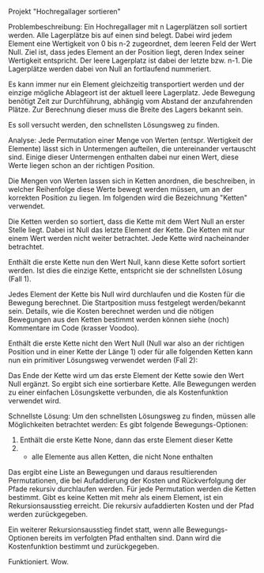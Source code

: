 Projekt "Hochregallager sortieren"

Problembeschreibung:
Ein Hochregallager mit n Lagerplätzen soll sortiert werden. Alle Lagerplätze bis
auf einen sind belegt. Dabei wird jedem Element eine Wertigkeit von 0 bis n-2
zugeordnet, dem leeren Feld der Wert Null. Ziel ist, dass jedes Element an der Position
liegt, deren Index seiner Wertigkeit entspricht. Der leere Lagerplatz ist dabei
der letzte bzw. n-1. Die Lagerplätze werden dabei von Null an fortlaufend nummeriert.

Es kann immer nur ein Element gleichzeitig transportiert werden und der einzige
mögliche Ablageort ist der aktuell leere Lagerplatz.
Jede Bewegung benötigt Zeit zur Durchführung, abhängig vom Abstand der anzufahrenden
Plätze. Zur Berechnung dieser muss die Breite des Lagers bekannt sein.

Es soll versucht werden, den schnellsten Lösungsweg zu finden.

Analyse:
Jede Permutation einer Menge von Werten (entspr. Wertigkeit der Elemente) lässt
sich in Untermengen aufteilen, die untereinander vertauscht sind. Einige dieser 
Untermengen enthalten dabei nur einen Wert, diese Werte liegen schon an der
richtigen Position.

Die Mengen von Werten lassen sich in Ketten anordnen, die beschreiben, in 
welcher Reihenfolge diese Werte bewegt werden müssen, um an der korrekten
Position zu liegen. Im folgenden wird die Bezeichnung "Ketten" verwendet.

Die Ketten werden so sortiert, dass die Kette mit dem Wert Null an erster Stelle
liegt. Dabei ist Null das letzte Element der Kette. Die Ketten mit nur einem Wert
werden nicht weiter betrachtet. Jede Kette wird nacheinander betrachtet.

Enthält die erste Kette nun den Wert Null, kann diese Kette sofort sortiert werden.
Ist dies die einzige Kette, entspricht sie der schnellsten Lösung (Fall 1).

Jedes Element der Kette bis Null wird durchlaufen und die Kosten für die Bewegung
berechnet. Die Startposition muss festgelegt werden/bekannt sein.
Details, wie die Kosten berechnet werden und die nötigen Bewegungen aus den Ketten
bestimmt werden können siehe (noch) Kommentare im Code (krasser Voodoo).

Enthält die erste Kette nicht den Wert Null (Null war also an der richtigen Position
und in einer Kette der Länge 1) oder für alle folgenden Ketten kann nun
ein primitiver Lösungsweg verwendet werden (Fall 2):

Das Ende der Kette wird um das erste Element der Kette sowie den Wert Null ergänzt.
So ergibt sich eine sortierbare Kette. Alle Bewegungen werden zu einer einfachen
Lösungskette verbunden, die als Kostenfunktion verwendet wird.

Schnellste Lösung:
Um den schnellsten Lösungsweg zu finden, müssen alle Möglichkeiten betrachtet werden:
Es gibt folgende Bewegungs-Optionen:
1. Enthält die erste Kette None, dann das erste Element dieser Kette
2. + alle Elemente aus allen Ketten, die nicht None enthalten

Das ergibt eine Liste an Bewegungen und daraus resultierenden Permutationen,
die bei Aufaddierung der Kosten und Rückverfolgung der Pfade rekursiv durchlaufen
werden. Für jede Permutation werden die Ketten bestimmt. Gibt es keine Ketten
mit mehr als einem Element, ist ein Rekursionsausstieg erreicht. Die rekursiv
aufaddierten Kosten und der Pfad werden zurückgegeben.

Ein weiterer Rekursionsausstieg findet statt, wenn alle Bewegungs-Optionen
bereits im verfolgten Pfad enthalten sind. Dann wird die Kostenfunktion bestimmt
und zurückgegeben.

Funktioniert. Wow.